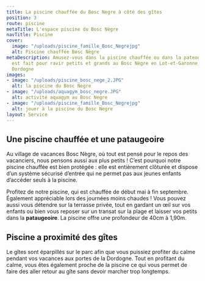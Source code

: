 ```yaml
---
title: La piscine chauffée du Bosc Negre à côté des gîtes
position: 3
route: piscine
metaTitle: L'espace piscine du Bosc Nègre
navTitle: Piscine
cover:
  image: "/uploads/piscine_famille_Bosc_Negrejpg"
  alt: Piscine chauffée Bosc Nègre
metaDescription: Amusez-vous dans la piscine chauffée ou dans la pateogoire. Tout
  est fait pour ravir petits et grands au Bosc Nègre en Lot-et-Garonne, limitrophe
  Dordogne
images:
- image: "/uploads/piscine_bosc_nege_2.JPG"
  alt: la piscine du Bosc Negre
- image: "/uploads/aquagym_bosc_negre.JPG"
  alt: activité aquagym au Bosc Negre
- image: "/uploads/piscine_famille_Bosc_Negrejpg"
  alt: jouer à la piscine du Bosc Negre
layout: Service
---
```


## Une piscine chauffée et une pataugeoire

Au village de vacances Bosc Nègre, où tout est pensé pour le repos des vacanciers, nous pensons aussi aux plus petits ! C’est pourquoi notre piscine chauffée est bien protégée : elle est entièrement clôturée et dispose d’un système sécurisé d’entrée qui ne permet pas aux jeunes enfants d’accéder seuls à la piscine. 

Profitez de notre piscine, qui est chauffée de début mai à fin septembre. Également appréciable lors des journées moins chaudes ! Vous pouvez aussi vous détendre sur la terrasse privée, tout en gardant un œil sur vos enfants ou bien vous reposer sur un transat sur la plage et laisser vos petits dans la **pataugeoire**. La piscine offre une profondeur de 40cm à 1,90m.

## Piscine a proximité des gîtes

Le gîtes sont éparpillés sur le parc afin que vous puissiez profiter du calme pendant vos vacances aux portes de la Dordogne. Tout en profitant du calme, vous êtes également proche de la piscine ce qui vous permet de faire des aller retour au gîte sans devoir marcher trop longtemps.
